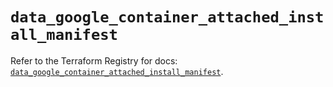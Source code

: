 # `data_google_container_attached_install_manifest`

Refer to the Terraform Registry for docs: [`data_google_container_attached_install_manifest`](https://registry.terraform.io/providers/hashicorp/google-beta/6.7.0/docs/data-sources/google_container_attached_install_manifest).
